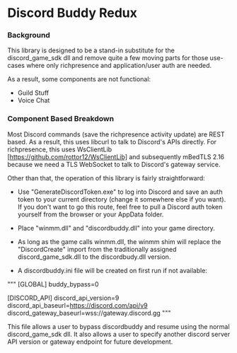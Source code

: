 # Discord Buddy Redux

### Background

This library is designed to be a stand-in substitute for the discord_game_sdk dll and remove quite a few moving parts for those use-cases where only richpresence and application/user auth are needed.

As a result, some components are not functional: 

- Guild Stuff
- Voice Chat


### Component Based Breakdown

Most Discord commands (save the richpresence activity update) are REST based. As a result, this uses libcurl to talk to Discord's APIs directly. For richpresence, this uses WsClientLib [https://github.com/rottor12/WsClientLib] and subsequently mBedTLS 2.16 because we need a TLS WebSocket to talk to Discord's gateway service.

Other than that, the operation of this library is fairly straightforward:

- Use "GenerateDiscordToken.exe" to log into Discord and save an auth token to your current directory (change it somewhere else if you want). If you don't want to go this route, feel free to pull a Discord auth token yourself from the browser or your AppData folder.

- Place "winmm.dll" and "discordbuddy.dll" into your game directory. 

- As long as the game calls winmm.dll, the winmm shim will replace the "DiscordCreate" import from the traditionally assigned discord_game_sdk.dll to the discordbudy.dll version.

- A discordbuddy.ini file will be created on first run if not available:

"""
[GLOBAL]
buddy_bypass=0

[DISCORD_API]
discord_api_version=9
discord_api_baseurl=https://discord.com/api/v9
discord_gateway_baseurl=wss://gateway.discord.gg
"""

This file allows a user to bypass discordbuddy and resume using the normal discord_game_sdk dll. It also allows a user to specify another discord server API version or gateway endpoint for future development.




